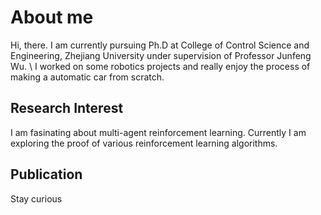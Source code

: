 # About me
Hi, there. I am currently pursuing Ph.D at College of Control Science and Engineering, Zhejiang University under supervision of Professor Junfeng Wu. \\
I worked on some robotics projects and really enjoy the process of making a automatic car from scratch.

## Research Interest
I am fasinating about multi-agent reinforcement learning. Currently I am exploring the proof of various reinforcement learning algorithms. 

## Publication
Stay curious 
